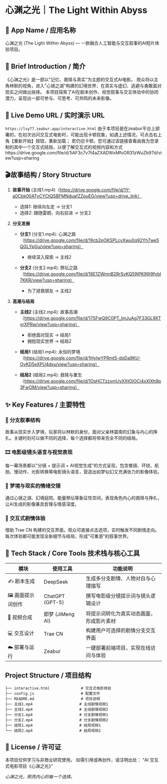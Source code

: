 # 心渊之光｜The Light Within Abyss

## 🎥  **App Name / 应用名称**

心渊之光 (The Light Within Abyss) — 一款融合人工智能与交互叙事的AI短片体验项目。

## 🌌 **Brief Introduction / 简介**

《心渊之光》是一部以"记忆、救赎与真实"为主题的交互式AI电影。
观众将以主角林默的视角，进入"心镜之湖"构建的幻境世界，在真实与虚幻、逃避与勇敢面对现实之间做出抉择。
本项目探索了AI在剧本创作、视觉叙事与交互体验中的协同潜力，呈现出一部可参与、可思考、可共鸣的未来影像。

## 🚀 **Live Demo URL / 实时演示 URL**

`https://lsy77.zeabur.app/interactive.html`
由于本项目是在zeabur平台上部署的，在初次访问交互式电影时，可能出现卡顿现象，如遇上述情况，可点击右上角【重新开始】按钮，重新加载；
若仍旧卡顿，您可通过该链接查看由我为您录制的其中一个交互式结局，以便了解交互式的视频内容和方式https://drive.google.com/file/d/1iAF3c7v7t4aZXADWxMfoOR31zWuZb9Td/view?usp=sharing


## 🎬故事结构 / Story Structure

1. **故事开始** (主线1.mp4)（https://drive.google.com/file/d/1Y-a0Cbk00ATyCYCtQSBFMNduafZZpuEG/view?usp=drive_link）
   - 选择1: 继续向左走 → 分支1
   - 选择2: 跟随雷朗，向右前进 → 分支2

2. **分支发展**
   - **分支1** (分支1.mp4): 心渊之路（https://drive.google.com/file/d/19cb2pOKSPLcyXwu0q92Yh7we5QGLYpGu/view?usp=sharing） 
     - 继续深入探索 → 主线2
   
   - **分支2** (分支2.mp4): 祭坛之路（https://drive.google.com/file/d/18E1ZWmnB2RrSvKQ59jPK99j9fvbI7KKR/view?usp=sharing）
     - 为了拯救朋友 → 主线2

3. **高潮与结局**
   - **主线2** (主线2.mp4): 故事高潮（https://drive.google.com/file/d/17SFwQ9C0PT_lmJuAg7F33GL9XTyrXPRw/view?usp=sharing）
     - 拒绝面对现实 → 结局1
     - 拥抱现实世界 → 结局2
   
   - **结局1** (结局1.mp4): 永恒的梦境（https://drive.google.com/file/d/1HylwYPRmt5-doDa9KU-OvKD5eXPU4dxu/view?usp=sharing）
   - **结局2** (结局2.mp4): 救赎与重生（https://drive.google.com/file/d/1OsHCTzzxmUvXXtOiOCi4xXlXh9p3FwOM/view?usp=sharing）

## ✨ **Key Features / 主要特性**

### 🧭 **分支叙事结构**
故事从现实步入梦境，玩家将以林默的身份，面对父亲林震南的幻象与内心的挣扎。关键时刻可以做不同的选择，每个选择都将带来完全不同的结局。

### 🎞️ **电影级镜头语言与视觉表现**
每一幕场景都以"分镜 + 提示词 + AI视觉生成"的方式呈现，包含推镜、环绕、航拍、慢动作、光影转换等电影镜头语言，营造出如梦似幻又充满张力的影像体验。

### 💫 **梦境与现实的情绪交错**
通过心镜之湖、幻境庭院、能量祭坛等象征性空间，表现角色内心的救赎与挣扎，让AI生成的影像兼具哲理与情感深度。

### 🧩 **交互式剧情体验**
借助 Trae CN 构建的交互界面，观众可直接点击选项，实时触发不同剧情走向。
每次体验都可能发现全新细节与结局，形成"可重游"的叙事世界。

## 🧠 **Tech Stack / Core Tools 技术栈与核心工具**

| 模块 | 使用工具 | 功能说明 |
|------|----------|----------|
| ✍️ 剧本生成 | DeepSeek | 生成多分支剧情、人物对白与心理描写 |
| 🖼️ 画面提示词创作 | ChatGPT (GPT-5) | 撰写电影级分镜提示词与镜头逻辑设计 |
| 🎥 视频合成 | 即梦 (JiMeng AI) | 将提示词转化为真实动态画面，形成影片素材 |
| 💻 交互设计 | Trae CN | 构建用户可选择的剧情分支交互界面 |
| ☁️ 部署与运行 | Zeabur | 一键部署前端项目，实现在线访问与体验 |

## Project Structure / 项目结构

```
├── interactive.html              # 交互式电影体验
├── config.js                     # 配置文件
├── README.md                     # 项目说明
├── 主线1.mp4                     # 主线剧情视频1
├── 主线2.mp4                     # 主线剧情视频2
├── 分支1.mp4                     # 分支剧情视频1
├── 分支2.mp4                     # 分支剧情视频2
├── 结局1.mp4                     # 结局视频1
└── 结局2.mp4                     # 结局视频2
```

## 📄 License / 许可证

本项目仅供学习与非商业研究使用。
如需引用或再创作，请注明出处：
“AI 交互式电影项目《心渊之光》”

*心渊之光，照亮内心的每一个选择。*
